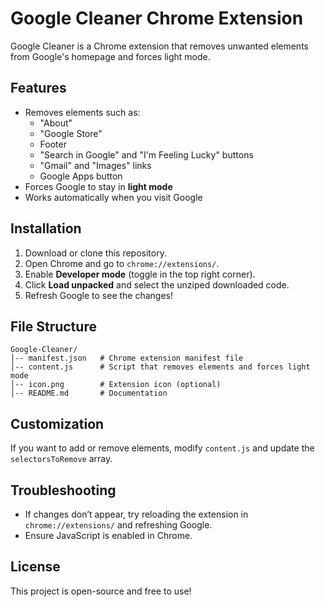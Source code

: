 # Google Cleaner Chrome Extension

Google Cleaner is a Chrome extension that removes unwanted elements from Google's homepage and forces light mode.

## Features

- Removes elements such as:
  - "About"
  - "Google Store"
  - Footer
  - "Search in Google" and "I'm Feeling Lucky" buttons
  - "Gmail" and "Images" links
  - Google Apps button
- Forces Google to stay in **light mode**
- Works automatically when you visit Google

## Installation

1. Download or clone this repository.
2. Open Chrome and go to `chrome://extensions/`.
3. Enable **Developer mode** (toggle in the top right corner).
4. Click **Load unpacked** and select the unziped downloaded code. 
5. Refresh Google to see the changes!

## File Structure

```
Google-Cleaner/
│-- manifest.json   # Chrome extension manifest file
│-- content.js      # Script that removes elements and forces light mode
│-- icon.png        # Extension icon (optional)
│-- README.md       # Documentation
```

## Customization

If you want to add or remove elements, modify `content.js` and update the `selectorsToRemove` array.

## Troubleshooting

- If changes don’t appear, try reloading the extension in `chrome://extensions/` and refreshing Google.
- Ensure JavaScript is enabled in Chrome.

## License

This project is open-source and free to use!
